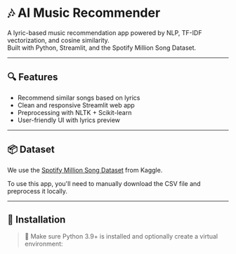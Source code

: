 # 🎶 AI Music Recommender

A lyric-based music recommendation app powered by NLP, TF-IDF vectorization, and cosine similarity.  
Built with Python, Streamlit, and the Spotify Million Song Dataset.

---

## 🔍 Features

- Recommend similar songs based on lyrics
- Clean and responsive Streamlit web app
- Preprocessing with NLTK + Scikit-learn
- User-friendly UI with lyrics preview

---

## 📦 Dataset

We use the [Spotify Million Song Dataset](https://www.kaggle.com/datasets/gyani95/spotify-million-song-dataset) from Kaggle.

To use this app, you'll need to manually download the CSV file and preprocess it locally.

---

## 🚀 Installation

> 🔧 Make sure Python 3.9+ is installed and optionally create a virtual environment:


